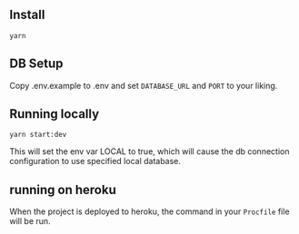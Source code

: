 

## Install

`yarn`

## DB Setup

Copy .env.example to .env and set `DATABASE_URL` and `PORT` to your liking.

## Running locally

`yarn start:dev`

This will set the env var LOCAL to true, which will cause the db connection configuration to use specified local database. 

## running on heroku

When the project is deployed to heroku, the command in your `Procfile` file will be run.

